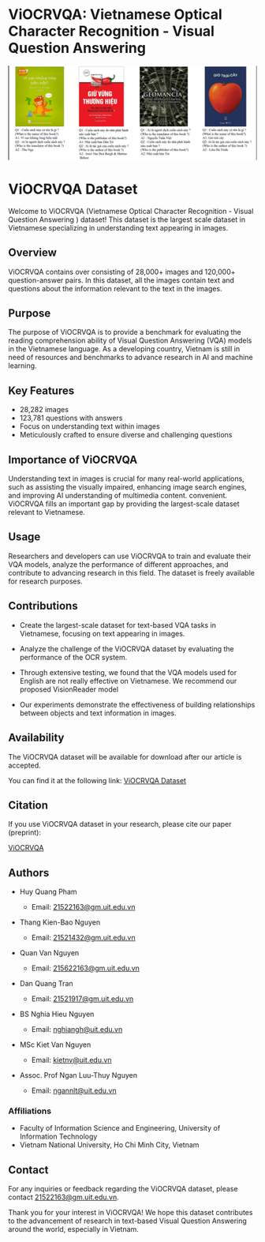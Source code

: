 ViOCRVQA: Vietnamese Optical Character Recognition - Visual Question Answering
=====

![examples](sample.png)

# ViOCRVQA Dataset

Welcome to ViOCRVQA (Vietnamese Optical Character Recognition - Visual Question Answering ) dataset! This dataset is the largest scale dataset in Vietnamese specializing in understanding text appearing in images.

## Overview

ViOCRVQA contains over consisting of 28,000+ images and 120,000+ question-answer pairs. In this dataset, all the images contain
text and questions about the information relevant to the text in the images.

## Purpose

The purpose of ViOCRVQA is to provide a benchmark for evaluating the reading comprehension ability of Visual Question Answering (VQA) models in the Vietnamese language. As a developing country, Vietnam is still in need of resources and benchmarks to advance research in AI and machine learning.

## Key Features

- 28,282 images
- 123,781 questions with answers
- Focus on understanding text within images
- Meticulously crafted to ensure diverse and challenging questions

## Importance of ViOCRVQA

Understanding text in images is crucial for many real-world applications, such as assisting the visually impaired, enhancing image search engines, and improving AI understanding of multimedia content. convenient. ViOCRVQA fills an important gap by providing the largest-scale dataset relevant to Vietnamese.

## Usage

Researchers and developers can use ViOCRVQA to train and evaluate their VQA models, analyze the performance of different approaches, and contribute to advancing research in this field. The dataset is freely available for research purposes.

## Contributions
- Create the largest-scale dataset for text-based VQA tasks in Vietnamese, focusing on text appearing in images.

- Analyze the challenge of the ViOCRVQA dataset by evaluating the performance of the OCR system.

- Through extensive testing, we found that the VQA models used for English are not really effective on Vietnamese. We recommend our proposed VisionReader model

- Our experiments demonstrate the effectiveness of building relationships between objects and text information in images.

## Availability

The ViOCRVQA dataset will be available for download after our article is accepted.

You can find it at the following link: [ViOCRVQA Dataset](link)

## Citation

If you use ViOCRVQA dataset in your research, please cite our paper (preprint):

[ViOCRVQA](link)

## Authors
- Huy Quang Pham
  - Email: [21522163@gm.uit.edu.vn](mailto:21522163@gm.uit.edu.vn)

- Thang Kien-Bao Nguyen
  - Email: [21521432@gm.uit.edu.vn](mailto:21521432@gm.uit.edu.vn)

- Quan Van Nguyen
  - Email: [215622163@gm.uit.edu.vn](mailto:215622163@gm.uit.edu.vn)

- Dan Quang Tran
  - Email: [21521917@gm.uit.edu.vn](mailto:21521917@gm.uit.edu.vn)


- BS Nghia Hieu Nguyen
  - Email: [nghiangh@uit.edu.vn](mailto:nghiangh@uit.edu.vn)

- MSc Kiet Van Nguyen
  - Email: [kietnv@uit.edu.vn](mailto:kietnv@uit.edu.vn)

- Assoc. Prof Ngan Luu-Thuy Nguyen
  - Email: [ngannlt@uit.edu.vn](mailto:ngannlt@uit.edu.vn)

### Affiliations

- Faculty of Information Science and Engineering, University of Information Technology
- Vietnam National University, Ho Chi Minh City, Vietnam

## Contact

For any inquiries or feedback regarding the ViOCRVQA dataset, please contact  [21522163@gm.uit.edu.vn](mailto:215622163@gm.uit.edu.vn).

Thank you for your interest in ViOCRVQA! We hope this dataset contributes to the advancement of research in text-based Visual Question Answering around the world, especially in Vietnam.